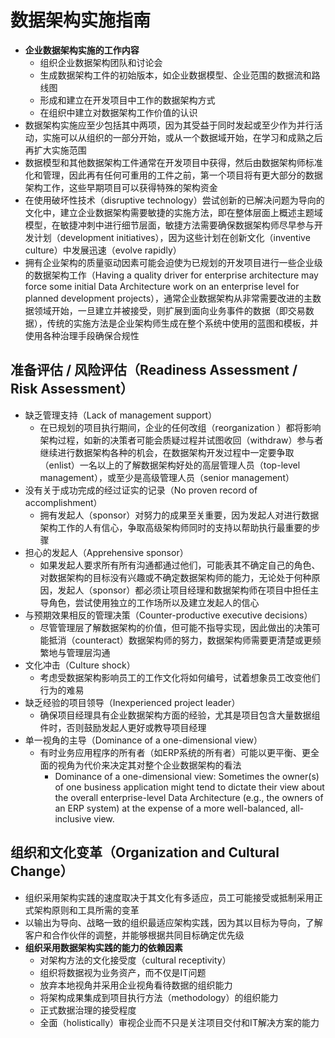 # 数据架构实施指南

- **企业数据架构实施的工作内容**
  - 组织企业数据架构团队和讨论会
  - 生成数据架构工件的初始版本，如企业数据模型、企业范围的数据流和路线图
  - 形成和建立在开发项目中工作的数据架构方式
  - 在组织中建立对数据架构工作价值的认识
- 数据架构实施应至少包括其中两项，因为其受益于同时发起或至少作为并行活动，实施可以从组织的一部分开始，或从一个数据域开始，在学习和成熟之后再扩大实施范围
- 数据模型和其他数据架构工件通常在开发项目中获得，然后由数据架构师标准化和管理，因此再有任何可重用的工件之前，第一个项目将有更大部分的数据架构工作，这些早期项目可以获得特殊的架构资金
- 在使用破坏性技术（disruptive technology）尝试创新的已解决问题为导向的文化中，建立企业数据架构需要敏捷的实施方法，即在整体层面上概述主题域模型，在敏捷冲刺中进行细节层面，敏捷方法需要确保数据架构师尽早参与开发计划（development initiatives），因为这些计划在创新文化（inventive culture）中发展迅速（evolve rapidly）
- 拥有企业架构的质量驱动因素可能会迫使为已规划的开发项目进行一些企业级的数据架构工作（Having a quality driver for enterprise architecture may force some initial Data Architecture work on an enterprise level for planned development projects），通常企业数据架构从非常需要改进的主数据领域开始，一旦建立并被接受，则扩展到面向业务事件的数据（即交易数据），传统的实施方法是企业架构师生成在整个系统中使用的蓝图和模板，并使用各种治理手段确保合规性

## 准备评估 / 风险评估（Readiness Assessment / Risk Assessment）

- 缺乏管理支持（Lack of management support）
  - 在已规划的项目执行期间，企业的任何改组（reorganization ）都将影响架构过程，如新的决策者可能会质疑过程并试图收回（withdraw）参与者继续进行数据架构各种的机会，在数据架构开发过程中一定要争取（enlist）一名以上的了解数据架构好处的高层管理人员（top-level management），或至少是高级管理人员（senior management）
- 没有关于成功完成的经过证实的记录（No proven record of accomplishment）
  - 拥有发起人（sponsor）对努力的成果至关重要，因为发起人对进行数据架构工作的人有信心，争取高级架构师同时的支持以帮助执行最重要的步骤
- 担心的发起人（Apprehensive sponsor）
  - 如果发起人要求所有所有沟通都通过他们，可能表其不确定自己的角色、对数据架构的目标没有兴趣或不确定数据架构师的能力，无论处于何种原因，发起人（sponsor）都必须让项目经理和数据架构师在项目中担任主导角色，尝试使用独立的工作场所以及建立发起人的信心
- 与预期效果相反的管理决策（Counter-productive executive decisions）
  - 尽管管理层了解数据架构的价值，但可能不指导实现，因此做出的决策可能抵消（counteract）数据架构师的努力，数据架构师需要更清楚或更频繁地与管理层沟通
- 文化冲击（Culture shock）
  - 考虑受数据架构影响员工的工作文化将如何编号，试着想象员工改变他们行为的难易
- 缺乏经验的项目领导（Inexperienced project leader）
  - 确保项目经理具有企业数据架构方面的经验，尤其是项目包含大量数据组件时，否则鼓励发起人更好或教导项目经理
- 单一视角的主导（Dominance of a one-dimensional view）
  - 有时业务应用程序的所有者（如ERP系统的所有者）可能以更平衡、更全面的视角为代价来决定其对整个企业数据架构的看法
    - Dominance of a one-dimensional view: Sometimes the owner(s) of one business application might tend to dictate their view about the overall enterprise-level Data Architecture (e.g., the owners of an ERP system) at the expense of a more well-balanced, all-inclusive view.

## 组织和文化变革（Organization and Cultural Change）

- 组织采用架构实践的速度取决于其文化有多适应，员工可能接受或抵制采用正式架构原则和工具所需的变革
- 以输出为导向、战略一致的组织最适应架构实践，因为其以目标为导向，了解客户和合作伙伴的调整，并能够根据共同目标确定优先级
- **组织采用数据架构实践的能力的依赖因素**
  - 对架构方法的文化接受度（cultural receptivity）
  - 组织将数据视为业务资产，而不仅是IT问题
  - 放弃本地视角并采用企业视角看待数据的组织能力
  - 将架构成果集成到项目执行方法（methodology）的组织能力
  - 正式数据治理的接受程度
  - 全面（holistically）审视企业而不只是关注项目交付和IT解决方案的能力